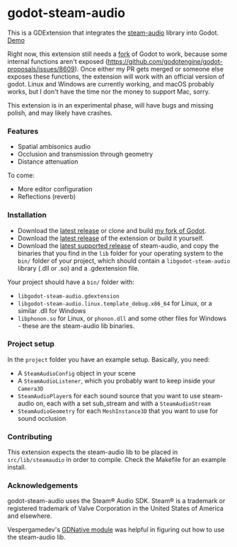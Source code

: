 # godot-steam-audio
This is a GDExtension that integrates the [steam-audio](https://valvesoftware.github.io/steam-audio/) library into Godot.  [Demo](https://www.youtube.com/watch?v=foKd96lR_qM)

Right now, this extension still needs a [fork](https://github.com/stechyo/godot) of Godot to work, because
some internal functions aren't exposed (https://github.com/godotengine/godot-proposals/issues/8609). Once
either my PR gets merged or someone else exposes these functions, the extension will work with an official
version of godot. Linux and Windows are currently working, and macOS probably works, but I don't have the time
nor the money to support Mac, sorry.

This extension is in an experimental phase, will have bugs and missing polish, and may likely have
crashes.

### Features 
 - Spatial ambisonics audio 
 - Occlusion and transmission through geometry 
 - Distance attenuation

 To come: 
 - More editor configuration
 - Reflections (reverb)

### Installation
 - Download the [latest release](https://github.com/stechyo/godot/releases/tag/steam-audio) or clone and build [my fork of Godot](https://github.com/stechyo/godot/tree/4.2-gdext/audio-stream-funcs).
 - Download the [latest release](https://github.com/stechyo/godot-steam-audio/releases) of the extension or build it yourself.
 - Download the [latest supported release](https://github.com/ValveSoftware/steam-audio/releases/tag/v4.5.0) of steam-audio, and copy the binaries 
   that you find in the `lib` folder for your operating system to the `bin/` folder of your project, which 
   should contain a `libgodot-steam-audio` library (.dll or .so) and a .gdextension file.

Your project should have a `bin/` folder with:
 - `libgodot-steam-audio.gdextension`
 - `libgodot-steam-audio.linux.template_debug.x86_64` for Linux, or a similar .dll for Windows
 - `libphonon.so` for Linux, or `phonon.dll` and some other files for Windows - these are the steam-audio lib
   binaries.

### Project setup
In the `project` folder you have an example setup. Basically, you need:
 - A `SteamAudioConfig` object in your scene
 - A `SteamAudioListener`, which you probably want to keep inside your `Camera3D`
 - `SteamAudioPlayer`s for each sound source that you want to use steam-audio on, each with a set sub_stream
   and with a `SteamAudioStream`
 - `SteamAudioGeometry` for each `MeshInstance3D` that you want to use for sound occlusion

### Contributing 
This extension expects the steam-audio lib to be placed in `src/lib/steamaudio` in order to compile.
Check the Makefile for an example install.

### Acknowledgements
godot-steam-audio uses the Steam® Audio SDK. Steam® is a trademark or registered trademark of Valve
Corporation in the United States of America and elsewhere.  

Vespergamedev's [GDNative module](https://github.com/vespergamedev/godot_steamaudio) was helpful in figuring
out how to use the steam-audio lib.
